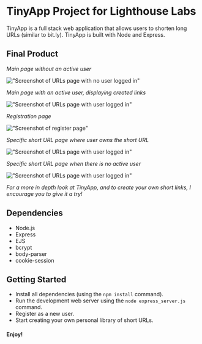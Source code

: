 # **TinyApp Project for Lighthouse Labs**

TinyApp is a full stack web application that allows users to shorten long URLs (similar to bit.ly). TinyApp is built with Node and Express.

## Final Product

*Main page without an active user*

!["Screenshot of URLs page with no user logged in"](https://github.com/caitlining/tinyapp/blob/master/docs/urls-page-no-user.png?raw=true)

*Main page with an active user, displaying created links*

!["Screenshot of URLs page with user logged in"](https://github.com/caitlining/tinyapp/blob/master/docs/urls-page-user.png?raw=true)

*Registration page*

!["Screenshot of register page"](https://github.com/caitlining/tinyapp/blob/master/docs/register-page.png?raw=true)

*Specific short URL page where user owns the short URL*

!["Screenshot of URLs page with user logged in"](https://github.com/caitlining/tinyapp/blob/master/docs/short-url-display-page-for-user.png?raw=true)

*Specific short URL page when there is no active user*

!["Screenshot of URLs page with user logged in"](https://github.com/caitlining/tinyapp/blob/master/docs/short-url-display-page-no-user.png?raw=true)

*For a more in depth look at TinyApp, and to create your own short links, I encourage you to give it a try!*


## Dependencies

- Node.js
- Express
- EJS
- bcrypt
- body-parser
- cookie-session

## Getting Started

- Install all dependencies (using the `npm install` command).
- Run the development web server using the `node express_server.js` command.
- Register as a new user.
- Start creating your own personal library of short URLs.


#### Enjoy! 